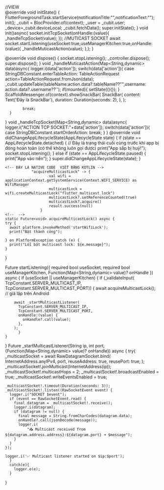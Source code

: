 //VIEW  
@override
  void initState() {
    FlutterForegroundTask.startService(notificationTitle:"",notificationText:"");
      init();
    _cubit = BlocProvider.of<HomeMobileCubit>(context);
    _user = _cubit.user;
    _device=_cubit.deviceLocal;
    _cubit.fetchData();
    super.initState();
  }
  void init()async{
     socket.initTcpSocket(onHandle:(value){
      _handleTcpSocket(value);
    });
    //MUTICAST SOCKET
   await socket.startListening(useSocket:true,useManagerKitchen:true,onHandle:(value){
      _handleMuticastAction(value);
    },);
  }

  @override
  void dispose() {
    socket.stopListening();
    _controller.dispose();
    super.dispose();
  }
  void _handleMuticastAction(Map<String,dynamic> data)async{
    logger.i(data['action']);
      switch(data['action']){
        case StringDBConstant.enterTableAction:
              TableActionRequest action=TableActionRequest.fromJson(data);
              _cubit.updateTable(tableName:action.data?.tableName??"",username: action.data?.username??'');
               if(mounted){
                setState((){});
                } 
              ScaffoldMessenger.of(context).showSnackBar(
              SnackBar(
                content: Text('Đây là SnackBar'),
                duration: Duration(seconds: 2),
              ),
            );

            break;
      }
  }
  void _handleTcpSocket(Map<String,dynamic> data)async{
     logger.i("ACTION TCP SOCKET:"+data['action']);
      switch(data['action']){
        case StringDBConstant.startOrderAction:
            break;
      }
  }
  @override
  void didChangeAppLifecycleState(AppLifecycleState state) {
    if (state == AppLifecycleState.detached) {
      // Đây là trạng thái cuối cùng trước khi app bị đóng hoàn toàn (có thể không luôn gọi được)
      print("App sắp bị huỷ!");
      socket.stopListening();
    } else if (state == AppLifecycleState.paused) {
      print("App vào nền");
    }
    super.didChangeAppLifecycleState(state);
  }


  <!-- SETUP MUTICAST -->


    <!-- ĐÂY LÀ NATIVE CODE  VIẾT BẰNG KOTLIN -->
                "acquireMulticastLock" -> {
                        val wifi = applicationContext.getSystemService(Context.WIFI_SERVICE) as WifiManager
                        multicastLock = wifi.createMulticastLock("flutter_multicast_lock")
                        multicastLock?.setReferenceCounted(true)
                        multicastLock?.acquire()
                        result.success(null)
                    }
    <!--  -->
    static Future<void> acquireMulticastLock() async {
    try {
      await platform.invokeMethod('startWifiLock');
      print("Bật thành công");

    } on PlatformException catch (e) {
      print("Lỗi bật multicast lock: ${e.message}");
    }
  }

   Future<void> startListening({
    required bool useSocket,
    required bool useManagerKitchen,
    Function(Map<String,dynamic> value)? onHandle
  }) async {
    if (useSocket || useManagerKitchen) {
      if (_validateInput(
          TcpConstant.SERVER_MULTICAST_IP, TcpConstant.SERVER_MULTICAST_PORT)) {
        await acquireMulticastLock(); // giả lập trên Android

        await _startMulticastListener(
          TcpConstant.SERVER_MULTICAST_IP,
          TcpConstant.SERVER_MULTICAST_PORT,
          onHandle:(value) {
            onHandle?.call(value);
          },
        );
          }
    }
  }
    Future<void> _startMulticastListener(String ip, int port,{Function(Map<String,dynamic> value)? onHandle}) async {
    try{
      _multicastSocket = await RawDatagramSocket.bind(
        InternetAddress.anyIPv4, port,
        reuseAddress: true,
        reusePort: true,
        );
    _multicastSocket!.joinMulticast(InternetAddress(ip));
    _multicastSocket!.multicastHops = 2;
    _multicastSocket!.broadcastEnabled = true;
    _multicastSocket!.writeEventsEnabled = true;
    
    _multicastSocket!.timeout(Duration(seconds: 3));
    _multicastSocket!.listen((RawSocketEvent event) {
      logger.i("SOCKET $event");
      if (event == RawSocketEvent.read) {
        final datagram = _multicastSocket!.receive();
        logger.i(datagram);
        if (datagram != null) {
          final message = String.fromCharCodes(datagram.data);
          onHandle?.call(jsonDecode(message));
          logger.i(
              "📥 Multicast received from ${datagram.address.address}:${datagram.port} ➜ $message");
        }
      }
    });

    logger.i('✅ Multicast listener started on $ip:$port');
      }
      catch(e){
        logger.e(e);
      }
   
  }